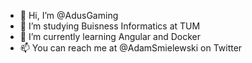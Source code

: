 - 👋 Hi, I’m @AdusGaming
- 👀 I’m studying Buisness Informatics at TUM
- 🌱 I’m currently learning Angular and Docker
- 📫 You can reach me at @AdamSmielewski on Twitter

<!---
AdusGaming/AdusGaming is a ✨ special ✨ repository because its `README.md` (this file) appears on your GitHub profile.
You can click the Preview link to take a look at your changes.
--->
